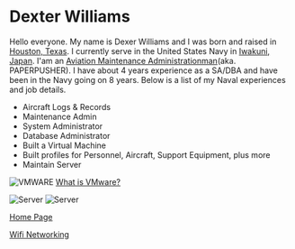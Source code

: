 # Dexter Williams
Hello everyone. My name is Dexer Williams and I was born and raised in [Houston, Texas](https://en.wikipedia.org/wiki/Houston). I currently serve in the United States Navy in [Iwakuni, Japan](https://en.wikipedia.org/wiki/Iwakuni). I'am an [Aviation Maintenance Administrationman](https://www.public.navy.mil/bupers-npc/enlisted/community/aviation/Pages/AZ.aspx)(aka. PAPERPUSHER). I have about 4 years experience as a SA/DBA and have been in the Navy going on 8 years. Below is a list of my Naval experiences and job details.
+ Aircraft Logs & Records
+ Maintenance Admin
+ System Administrator
+ Database Administrator
+ Built a Virtual Machine
+ Built profiles for Personnel, Aircraft, Support Equipment, plus more
+ Maintain Server

![VMWARE](https://blogs.vmware.com/workstation/files/2018/09/WS-UI.png)
[What is VMware?](https://www.vmware.com/solutions/virtualization.html)

![Server](https://www.itinstock.com/ekmps/shops/itinstock/images/HP-ProLiant-ML350-G3-Tower-Server-XEON-2.8GHz-3Gb-RAM-3x-36Gb-HDD-470061-934-[1]-7264-p.jpg)
![Server](https://www.itinstock.com/ekmps/shops/itinstock/images/HP-ProLiant-ML350-G4-470062-994-Tower-Server-XEON-2x-3.00GHz-2Gb-RAM-5x-36Gb-[2]-8819-p.jpg)

[Home Page](https://techzolutionz.github.io/techzolutionz.github.io/)


[Wifi Networking](https://techzolutionz.github.io/techzolutionz.github.io/topic)
